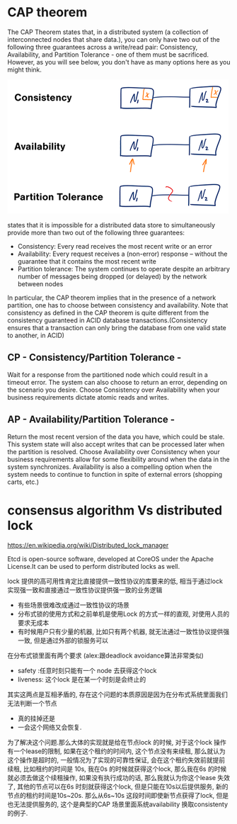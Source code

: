 # CAP theorem
The CAP Theorem states that, in a distributed system (a collection of interconnected nodes that share data.), you can only have two out of the following three guarantees across a write/read pair: Consistency, Availability, and Partition Tolerance - one of them must be sacrificed. However, as you will see below, you don't have as many options here as you might think.

![overview](images/CAP-overview.png)

states that it is impossible for a distributed data store to simultaneously provide more than two out of the following three guarantees:

* Consistency: Every read receives the most recent write or an error
* Availability: Every request receives a (non-error) response – without the guarantee that it contains the most recent write
* Partition tolerance: The system continues to operate despite an arbitrary number of messages being dropped (or delayed) by the network between nodes

In particular, the CAP theorem implies that in the presence of a network partition, one has to choose between consistency and availability. Note that consistency as defined in the CAP theorem is quite different from the consistency guaranteed in ACID database transactions.(Consistency ensures that a transaction can only bring the database from one valid state to another, in ACID)

##  CP - Consistency/Partition Tolerance -
Wait for a response from the partitioned node which could result in a timeout error. The system can also choose to return an error, depending on the scenario you desire. Choose Consistency over Availability when your business requirements dictate atomic reads and writes.

## AP - Availability/Partition Tolerance - 
Return the most recent version of the data you have, which could be stale. This system state will also accept writes that can be processed later when the partition is resolved. Choose Availability over Consistency when your business requirements allow for some flexibility around when the data in the system synchronizes. Availability is also a compelling option when the system needs to continue to function in spite of external errors (shopping carts, etc.)


# consensus algorithm Vs distributed lock

https://en.wikipedia.org/wiki/Distributed_lock_manager

Etcd is open-source software, developed at CoreOS under the Apache License.It can be used to perform distributed locks as well.

lock 提供的高可用性肯定比直接提供一致性协议的库要来的低, 相当于通过lock 实现强一致和直接通过一致性协议提供强一致的业务逻辑

* 有些场景很难改成通过一致性协议的场景
* 分布式锁的使用方式和之前单机是使用Lock 的方式一样的直观, 对使用人员的要求无成本
* 有时候用户只有少量的机器, 比如只有两个机器, 就无法通过一致性协议提供强一致, 但是通过外部的锁服务可以

在分布式锁里面有两个要求 (alex:跟deadlock avoidance算法非常类似)
* safety :任意时刻只能有一个 node 去获得这个lock
* liveness: 这个lock 是在某一个时刻是会终止的

其实这两点是互相矛盾的, 存在这个问题的本质原因是因为在分布式系统里面我们无法判断一个节点
* 真的挂掉还是
* 一会这个网络又会恢复.

为了解决这个问题.那么大体的实现就是给在节点lock 的时候, 对于这个lock 操作有一个lease的限制, 如果在这个租约的时间内, 这个节点没有来续租, 那么就认为这个操作是超时的, 一般情况为了实现的可靠性保证, 会在这个租约失效前就提前续租, 比如租约的时间是 10s, 我在0s 的时候就获得这个lock, 那么我在6s 的时候就必须去做这个续租操作, 如果没有执行成功的话, 那么我就认为你这个lease 失效了, 其他的节点可以在6s 时刻就获得这个lock, 但是只能在10s以后提供服务, 新的节点的租约时间是10s~20s. 那么从6s~10s 这段时间即使新节点获得了lock, 但是也无法提供服务的, 这个是典型的CAP 场景里面系统availability 换取consistenty 的例子.